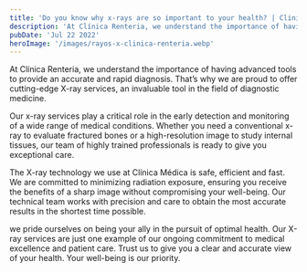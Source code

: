 ```yaml
---
title: 'Do you know why x-rays are so important to your health? | Clinica Renteria'
description: 'At Clínica Renteria, we understand the importance of having advanced tools to provide an accurate and rapid diagnosis. That’s why we are proud to offer cutting-edge X-ray services, an invaluable tool in the field of diagnostic medicine.'
pubDate: 'Jul 22 2022'
heroImage: '/images/rayos-x-clinica-renteria.webp'
---
```


At Clínica Renteria, we understand the importance of having advanced tools to provide an accurate and rapid diagnosis. That’s why we are proud to offer cutting-edge X-ray services, an invaluable tool in the field of diagnostic medicine.

Our x-ray services play a critical role in the early detection and monitoring of a wide range of medical conditions. Whether you need a conventional x-ray to evaluate fractured bones or a high-resolution image to study internal tissues, our team of highly trained professionals is ready to give you exceptional care.

The X-ray technology we use at Clínica Médica is safe, efficient and fast. We are committed to minimizing radiation exposure, ensuring you receive the benefits of a sharp image without compromising your well-being. Our technical team works with precision and care to obtain the most accurate results in the shortest time possible.

we pride ourselves on being your ally in the pursuit of optimal health. Our X-ray services are just one example of our ongoing commitment to medical excellence and patient care. Trust us to give you a clear and accurate view of your health. Your well-being is our priority.